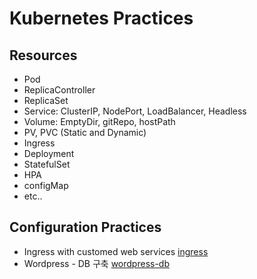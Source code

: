 # Kubernetes Practices
## Resources
- Pod
- ReplicaController
- ReplicaSet
- Service: ClusterIP, NodePort, LoadBalancer, Headless
- Volume: EmptyDir, gitRepo, hostPath
- PV, PVC (Static and Dynamic)
- Ingress
- Deployment
- StatefulSet
- HPA
- configMap
- etc..

## Configuration Practices
- Ingress with customed web services [ingress](Configuration-ingress)
- Wordpress - DB 구축 [wordpress-db](Configuration-wp-db)
